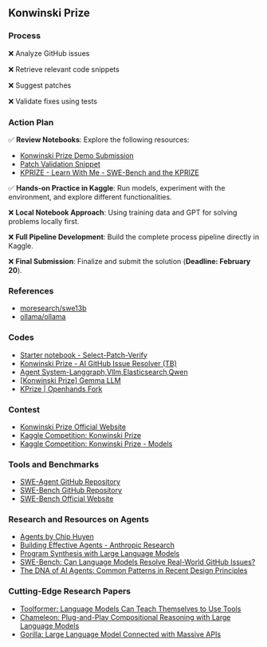 
## Konwinski Prize

### Process

❌ Analyze GitHub issues

❌ Retrieve relevant code snippets

❌ Suggest patches

❌ Validate fixes using tests


### Action Plan  

✅ **Review Notebooks**: Explore the following resources:  
- [Konwinski Prize Demo Submission](https://www.kaggle.com/code/sohier/konwinski-prize-demo-submission)  
- [Patch Validation Snippet](https://www.kaggle.com/code/sohier/patch-validation-snippet)  
- [KPRIZE - Learn With Me - SWE-Bench and the KPRIZE](https://www.kaggle.com/code/dschettler8845/kprize-learn-with-me-swe-bench-and-the-kprize)  

✅ **Hands-on Practice in Kaggle**: Run models, experiment with the environment, and explore different functionalities.  

❌ **Local Notebook Approach**: Using training data and GPT for solving problems locally first.  

❌ **Full Pipeline Development**: Build the complete process pipeline directly in Kaggle.

❌ **Final Submission**: Finalize and submit the solution (**Deadline: February 20**).


### References
- [moresearch/swe13b](https://ollama.com/moresearch/swe13b)
- [ollama/ollama](https://github.com/ollama/ollama)

### Codes
- [Starter notebook - Select-Patch-Verify](https://www.kaggle.com/code/huikang/starter-notebook-select-patch-verify)
- [Konwinski Prize - AI GitHub Issue Resolver (TB)](https://www.kaggle.com/code/olaflundstrom/konwinski-prize-ai-github-issue-resolver-tb)
- [Agent System-Langgraph,Vllm,Elasticsearch,Qwen](https://www.kaggle.com/code/jinssaa/agent-system-langgraph-vllm-elasticsearch-qwen)
- [[Konwinski Prize] Gemma LLM](https://www.kaggle.com/code/akhiljethwa/konwinski-prize-gemma-llm)
- [KPrize | Openhands Fork](https://www.kaggle.com/code/smartmanoj/kprize-openhands-fork)

### Contest
- [Konwinski Prize Official Website](https://kprize.ai/)  
- [Kaggle Competition: Konwinski Prize](https://www.kaggle.com/competitions/konwinski-prize/overview)
- [Kaggle Competition: Konwinski Prize - Models](https://www.kaggle.com/competitions/konwinski-prize/models)

### Tools and Benchmarks  
- [SWE-Agent GitHub Repository](https://github.com/SWE-agent/SWE-agent/tree/main)  
- [SWE-Bench GitHub Repository](https://github.com/swe-bench/SWE-bench)  
- [SWE-Bench Official Website](http://www.swebench.com/)  

### Research and Resources on Agents  
- [Agents by Chip Huyen](https://huyenchip.com/2025/01/07/agents.html)  
- [Building Effective Agents - Anthropic Research](https://www.anthropic.com/research/building-effective-agents)  
- [Program Synthesis with Large Language Models](https://arxiv.org/pdf/2108.07732)  
- [SWE-Bench: Can Language Models Resolve Real-World GitHub Issues?](https://arxiv.org/abs/2310.06770)  
- [The DNA of AI Agents: Common Patterns in Recent Design Principles](https://cedricchee.com/blog/the-dna-of-ai-agents/#building-effective-agents)  

### Cutting-Edge Research Papers  
- [Toolformer: Language Models Can Teach Themselves to Use Tools](https://arxiv.org/pdf/2302.04761)  
- [Chameleon: Plug-and-Play Compositional Reasoning with Large Language Models](https://arxiv.org/pdf/2304.09842)  
- [Gorilla: Large Language Model Connected with Massive APIs](https://arxiv.org/pdf/2305.15334)
